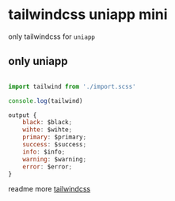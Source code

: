 # tailwindcss uniapp mini

only tailwindcss for `uniapp`

## only uniapp

```js

import tailwind from './import.scss'

console.log(tailwind)

output {
    black: $black;
    wihte: $wihte;
    primary: $primary;
    success: $success;
    info: $info;
    warning: $warning;
    error: $error;
}
```

readme more [tailwindcss](https://tailwindcss.com/)